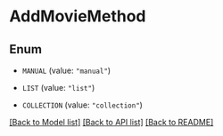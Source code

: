 # AddMovieMethod

## Enum


* `MANUAL` (value: `"manual"`)

* `LIST` (value: `"list"`)

* `COLLECTION` (value: `"collection"`)


[[Back to Model list]](../README.md#documentation-for-models) [[Back to API list]](../README.md#documentation-for-api-endpoints) [[Back to README]](../README.md)


